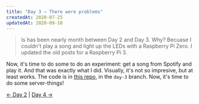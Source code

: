 ```yaml
---
title: "Day 3 — There were problems"
createdAt: 2020-07-25
updatedAt: 2020-09-10
---
```


> Is has been nearly month between Day 2 and Day 3. Why? Becuase I couldn't play a song and light up the LEDs with a Raspberry Pi Zero. I updated the old posts for a Raspberry Pi 3.

Now, it's time to do some to do an experiment: get a song from Spotify and play it. And that was exactly what I did. Visually, it's not so impresive, but at least works. The code is in [this repo](https://github.com/JuanM04/the-cloc/tree/day-3), in the `day-3` branch. Now, it's time to do some server-things!

[&larr; Day 2](../day-2) | [Day 4 &rarr;](../day-4)
